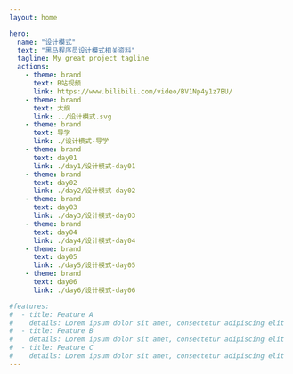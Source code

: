 ```yaml
---
layout: home

hero:
  name: "设计模式"
  text: "黑马程序员设计模式相关资料"
  tagline: My great project tagline
  actions:
    - theme: brand
      text: B站视频
      link: https://www.bilibili.com/video/BV1Np4y1z7BU/
    - theme: brand
      text: 大纲
      link: ../设计模式.svg
    - theme: brand
      text: 导学
      link: ./设计模式-导学
    - theme: brand
      text: day01
      link: ./day1/设计模式-day01
    - theme: brand
      text: day02
      link: ./day2/设计模式-day02
    - theme: brand
      text: day03
      link: ./day3/设计模式-day03
    - theme: brand
      text: day04
      link: ./day4/设计模式-day04
    - theme: brand
      text: day05
      link: ./day5/设计模式-day05
    - theme: brand
      text: day06
      link: ./day6/设计模式-day06

#features:
#  - title: Feature A
#    details: Lorem ipsum dolor sit amet, consectetur adipiscing elit
#  - title: Feature B
#    details: Lorem ipsum dolor sit amet, consectetur adipiscing elit
#  - title: Feature C
#    details: Lorem ipsum dolor sit amet, consectetur adipiscing elit
---
```


